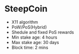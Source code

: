 # SteepCoin

- X11 algorithm
- PoW/PoS(Hybrid)
- Shedule and fixed PoS rewards
- Min stake age: 4 hours
- Max stake age: 30 days
- Block time: 2 mins
